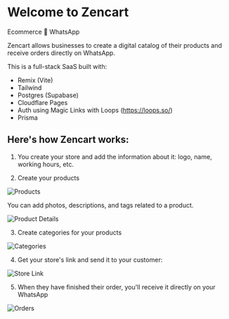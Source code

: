 # Welcome to Zencart

Ecommerce 🤝 WhatsApp

Zencart allows businesses to create a digital catalog of their products and receive orders directly on WhatsApp.

This is a full-stack SaaS built with:

- Remix (Vite)
- Tailwind
- Postgres (Supabase)
- Cloudflare Pages
- Auth using Magic Links with Loops (https://loops.so/)
- Prisma

## Here's how Zencart works:

1. You create your store and add the information about it: logo, name, working hours, etc.

2. Create your products

![Products](https://zencart.io/assets/products-B8niJzwr.png)

You can add photos, descriptions, and tags related to a product.

![Product Details](https://zencart.io/assets/product-DgIf6cgk.png)

3. Create categories for your products

![Categories](https://zencart.io/assets/categories-B27KT5KE.png)

4. Get your store's link and send it to your customer:

![Store Link](https://zencart.io/assets/store-Luhfv_-u.png)

5. When they have finished their order, you'll receive it directly on your WhatsApp

![Orders](https://zencart.io/assets/orders-CXDtDfco.png)
